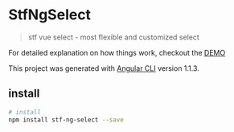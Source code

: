 # StfNgSelect

> stf vue select - most flexible and customized select

For detailed explanation on how things work, checkout the [DEMO](https://stfalcon-studio.github.io/stf-vue-select/dist/)


This project was generated with [Angular CLI](https://github.com/angular/angular-cli) version 1.1.3.

## install

``` bash
# install 
npm install stf-ng-select --save


```
